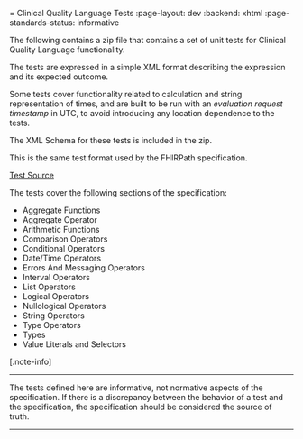 = Clinical Quality Language Tests
:page-layout: dev
:backend: xhtml
:page-standards-status: informative

The following contains a zip file that contains a set of unit tests for Clinical Quality Language functionality.

The tests are expressed in a simple XML format describing the expression and its expected outcome.

Some tests cover functionality related to calculation and string representation of times, and are built to be run with an _evaluation request timestamp_ in UTC, to avoid introducing any location dependence to the tests.

The XML Schema for these tests is included in the zip.

This is the same test format used by the FHIRPath specification.

[Test Source](tests.zip)

The tests cover the following sections of the specification:

* Aggregate Functions
* Aggregate Operator
* Arithmetic Functions
* Comparison Operators
* Conditional Operators
* Date/Time Operators
* Errors And Messaging Operators
* Interval Operators
* List Operators
* Logical Operators
* Nullological Operators
* String Operators
* Type Operators
* Types
* Value Literals and Selectors

[.note-info]
____
The tests defined here are informative, not normative aspects of the specification. If there is a discrepancy between the behavior of a test and the specification, the specification should be considered the source of truth.
____
